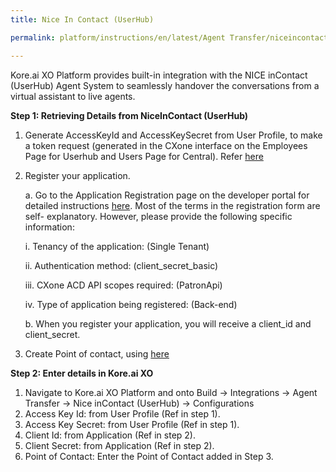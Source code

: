 ```yaml
---
title: Nice In Contact (UserHub)

permalink: platform/instructions/en/latest/Agent Transfer/niceincontactuserhub

---
```

Kore.ai XO Platform provides built-in integration with the NICE inContact (UserHub) Agent System to seamlessly handover the conversations from a virtual assistant to live agents.

<base target="_blank">
<container>

**Step 1: Retrieving Details from NiceInContact (UserHub)**

1. Generate AccessKeyId and AccessKeySecret from User Profile, to make a token request (generated in the CXone interface on the Employees Page for Userhub    and Users Page for Central). 
   Refer [here](https://help.nice-incontact.com/content/admin/security/manageaccesskeys.htm?tocpath=Admin%7CAdmin%7CRoles%20and%20Security%7C_____3) 
  
2. Register your application.
   
   a. Go to the Application Registration page on the developer portal for detailed instructions 
      [here](https://developer.niceincontact.com/Documentation/ApplicationRegistration?Length=13). Most of the terms in the registration form are self-   explanatory. However, please provide the following specific information:
   
      i.   Tenancy of the application: (Single Tenant)
   
      ii.  Authentication method: (client_secret_basic)
   
      iii. CXone ACD API scopes required: (PatronApi)
   
      iv.  Type of application being registered: (Back-end)
   
   b.  When you register your application, you will receive a client_id and client_secret.


3. Create Point of contact, using [here](https://help.nice-incontact.com/content/acd/channels/chat/setupchat.htm) 
  
</container>

<container>
 
**Step 2: Enter details in Kore.ai XO**
  
1. Navigate to Kore.ai XO Platform and onto Build → Integrations → Agent Transfer → Nice inContact (UserHub) → Configurations
2. Access Key Id: from User Profile (Ref in step 1).
3. Access Key Secret: from User Profile (Ref in step 1).
4. Client Id: from Application (Ref in step 2).
5. Client Secret: from Application (Ref in step 2).
6. Point of Contact: Enter the Point of Contact added in Step 3.

</container>

